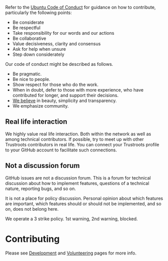 Refer to the [Ubuntu Code of Conduct](http://www.ubuntu.com/about/about-ubuntu/conduct) for guidance on how to contribute, particularly the following points:

* Be considerate
* Be respectful
* Take responsibility for our words and our actions
* Be collaborative
* Value decisiveness, clarity and consensus
* Ask for help when unsure
* Step down considerately

Our code of conduct might be described as follows.

* Be pragmatic.
* Be nice to people. 
* Show respect for those who do the work. 
* When in doubt, defer to those with more experience, who have contributed for longer, and support their decisions.
* [We believe](https://www.trustroots.org/#!/about) in beauty, simplicity and transparency. 
* We emphasize community. 


## Real life interaction

We highly value real life interaction. Both within the network as well as among technical contributors. If possible, try to meet up with other Trustroots contributors in real life. You can connect your Trustroots profile to your GitHub account to facilitate such connections.

## Not a discussion forum

GitHub issues are not a discussion forum. This is a forum for technical discussion about how to implement features, questions of a technical nature, reporting bugs, and so on.

It is not a place for policy discussion. Personal opinion about which features are important, which features should or should not be implemented, and so on, does not belong here.

We operate a 3 strike policy. 1st warning, 2nd warning, blocked.

# Contributing

Please see [Development](https://github.com/Trustroots/trustroots/wiki/Development/) and [Volunteering](https://github.com/Trustroots/trustroots/wiki/Volunteering) pages for more info.
